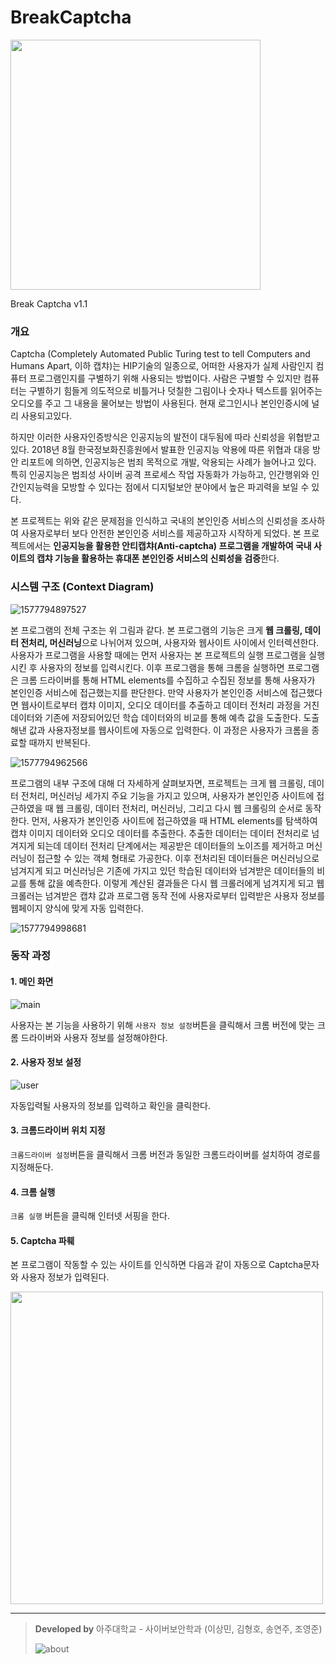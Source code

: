 # BreakCaptcha

<img src="rsc/README/%EC%9E%90%EB%8F%99%EC%9E%85%EB%A0%A5.gif" width="400px" />

Break Captcha v1.1

[다운로드]: https://github.com/sm0514sm/BreakCaptcha/raw/master/Captcha%20Breaker.exe



### 개요

 Captcha (Completely Automated Public Turing test to tell Computers and Humans Apart, 이하 캡챠)는 HIP기술의 일종으로, 어떠한 사용자가 실제 사람인지 컴퓨터 프로그램인지를 구별하기 위해 사용되는 방법이다. 사람은 구별할 수 있지만 컴퓨터는 구별하기 힘들게 의도적으로 비틀거나 덧칠한 그림이나 숫자나 텍스트를 읽어주는 오디오를 주고 그 내용을 물어보는 방법이 사용된다. 현재 로그인시나 본인인증시에 널리 사용되고있다. 

 하지만 이러한 사용자인증방식은 인공지능의 발전이 대두됨에 따라 신뢰성을 위협받고 있다. 2018년 8월 한국정보화진흥원에서 발표한 인공지능 악용에 따른 위협과 대응 방안 리포트에 의하면, 인공지능은 범죄 목적으로 개발, 악용되는 사례가 늘어나고 있다. 특히 인공지능은 범죄성 사이버 공격 프로세스 작업 자동화가 가능하고, 인간행위와 인간인지능력을 모방할 수 있다는 점에서 디지털보안 분야에서 높은 파괴력을 보일 수 있다. 

 본 프로젝트는 위와 같은 문제점을 인식하고 국내의 본인인증 서비스의 신뢰성을 조사하여 사용자로부터 보다 안전한 본인인증 서비스를 제공하고자 시작하게 되었다. 본 프로젝트에서는 **인공지능을 활용한 안티캡챠(Anti-captcha) 프로그램을 개발하여 국내 사이트의 캡챠 기능을 활용하는 휴대폰 본인인증 서비스의 신뢰성을 검증**한다. 



### 시스템 구조 (Context Diagram)

![1577794897527](rsc/README/1577794897527.png)

 본 프로그램의 전체 구조는 위 그림과 같다. 본 프로그램의 기능은 크게 **웹 크롤링, 데이터 전처리, 머신러닝**으로 나뉘어져 있으며, 사용자와 웹사이트 사이에서 인터렉션한다. 사용자가 프로그램을 사용할 때에는 먼저 사용자는 본 프로젝트의 실행 프로그램을 실행 시킨 후 사용자의 정보를 입력시킨다. 이후 프로그램을 통해 크롬을 실행하면 프로그램은 크롬 드라이버를 통해 HTML elements를 수집하고 수집된 정보를 통해 사용자가 본인인증 서비스에 접근했는지를 판단한다. 만약 사용자가 본인인증 서비스에 접근했다면 웹사이트로부터 캡챠 이미지, 오디오
데이터를 추출하고 데이터 전처리 과정을 거친 데이터와 기존에 저장되어있던 학습 데이터와의 비교를 통해 예측 값을 도출한다. 도출해낸 값과 사용자정보를 웹사이트에 자동으로 입력한다. 이 과정은 사용자가 크롬을 종료할 때까지 반복된다.



![1577794962566](rsc/README/1577794962566.png)

 프로그램의 내부 구조에 대해 더 자세하게 살펴보자면, 프로젝트는 크게 웹 크롤링, 데이터 전처리, 머신러닝 세가지 주요 기능을 가지고 있으며, 사용자가 본인인증 사이트에 접근하였을 때 웹 크롤링, 데이터 전처리, 머신러닝, 그리고 다시 웹 크롤링의 순서로 동작한다. 먼저, 사용자가 본인인증 사이트에 접근하였을 때 HTML elements를 탐색하여 캡챠 이미지 데이터와 오디오 데이터를 추출한다. 추출한 데이터는 데이터 전처리로 넘겨지게 되는데 데이터 전처리 단계에서는 제공받은 데이터들의 노이즈를 제거하고 머신러닝이 접근할 수 있는 객체 형태로 가공한다. 이후 전처리된 데이터들은 머신러닝으로 넘겨지게 되고 머신러닝은 기존에 가지고 있던 학습된 데이터와 넘겨받은 데이터들의 비교를 통해 값을 예측한다. 이렇게 계산된 결과들은 다시 웹 크롤러에게 넘겨지게 되고 웹 크롤러는 넘겨받은 캡챠 값과 프로그램 동작 전에 사용자로부터 입력받은 사용자 정보를 웹페이지 양식에 맞게 자동 입력한다. 

![1577794998681](rsc/README/1577794998681.png)



### 동작 과정

#### 1. 메인 화면

![main](rsc/README/main.png)

사용자는 본 기능을 사용하기 위해 `사용자 정보 설정`버튼을 클릭해서 크롬 버전에 맞는 크롬 드라이버와 사용자 정보를 설정해야한다.



#### 2. 사용자 정보 설정

![user](rsc/README/user.png)

자동입력될 사용자의 정보를 입력하고 확인을 클릭한다.



#### 3. 크롬드라이버 위치 지정

`크롬드라이버 설정`버튼을 클릭해서 크롬 버전과 동일한 크롬드라이버를 설치하여 경로를 지정해둔다.



#### 4. 크롬 실행

`크롬 실행` 버튼을 클릭해 인터넷 서핑을 한다.



#### 5. Captcha 파훼

본 프로그램이 작동할 수 있는 사이트를 인식하면 다음과 같이 자동으로 Captcha문자와 사용자 정보가 입력된다.

<img src="rsc/README/%EC%9E%90%EB%8F%99%EC%9E%85%EB%A0%A5.gif" width="500px" />



---

> **Developed by** 아주대학교 - 사이버보안학과 (이상민, 김형호, 송연주, 조영준)
>
> ![about](rsc/README/about.png)